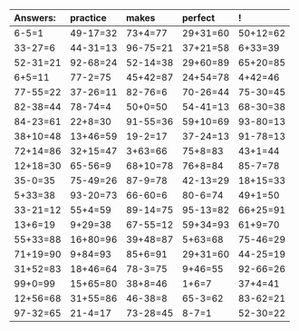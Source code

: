 | Answers: | practice | makes | perfect | ! |
| :--- | :--- | :--- | :--- | :--- |
| 6-5=1 | 49-17=32 | 73+4=77 | 29+31=60 | 50+12=62 | 
| 33-27=6 | 44-31=13 | 96-75=21 | 37+21=58 | 6+33=39 | 
| 52-31=21 | 92-68=24 | 52-14=38 | 29+60=89 | 65+20=85 | 
| 6+5=11 | 77-2=75 | 45+42=87 | 24+54=78 | 4+42=46 | 
| 77-55=22 | 37-26=11 | 82-76=6 | 70-26=44 | 75-30=45 | 
| 82-38=44 | 78-74=4 | 50+0=50 | 54-41=13 | 68-30=38 | 
| 84-23=61 | 22+8=30 | 91-55=36 | 59+10=69 | 93-80=13 | 
| 38+10=48 | 13+46=59 | 19-2=17 | 37-24=13 | 91-78=13 | 
| 72+14=86 | 32+15=47 | 3+63=66 | 75+8=83 | 43+1=44 | 
| 12+18=30 | 65-56=9 | 68+10=78 | 76+8=84 | 85-7=78 | 
| 35-0=35 | 75-49=26 | 87-9=78 | 42-13=29 | 18+15=33 | 
| 5+33=38 | 93-20=73 | 66-60=6 | 80-6=74 | 49+1=50 | 
| 33-21=12 | 55+4=59 | 89-14=75 | 95-13=82 | 66+25=91 | 
| 13+6=19 | 9+29=38 | 67-55=12 | 59+34=93 | 61+9=70 | 
| 55+33=88 | 16+80=96 | 39+48=87 | 5+63=68 | 75-46=29 | 
| 71+19=90 | 9+84=93 | 85+6=91 | 29+31=60 | 44-25=19 | 
| 31+52=83 | 18+46=64 | 78-3=75 | 9+46=55 | 92-66=26 | 
| 99+0=99 | 15+65=80 | 38+8=46 | 1+6=7 | 37+4=41 | 
| 12+56=68 | 31+55=86 | 46-38=8 | 65-3=62 | 83-62=21 | 
| 97-32=65 | 21-4=17 | 73-28=45 | 8-7=1 | 52-30=22 | 
